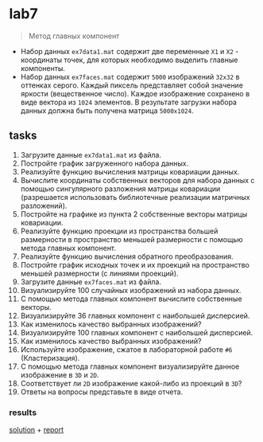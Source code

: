 # lab7
> Метод главных компонент

- Набор данных `ex7data1.mat` содержит две переменные `X1` и `X2` - координаты точек, для которых необходимо выделить главные компоненты.
- Набор данных `ex7faces.mat` содержит `5000` изображений `32x32` в оттенках серого. Каждый пиксель представляет собой значение яркости (вещественное число). Каждое изображение сохранено в виде вектора из `1024` элементов. В результате загрузки набора данных должна быть получена матрица `5000x1024`.

## tasks

1. Загрузите данные `ex7data1.mat` из файла.
2. Постройте график загруженного набора данных.
3. Реализуйте функцию вычисления матрицы ковариации данных.
4. Вычислите координаты собственных векторов для набора данных с помощью сингулярного разложения матрицы ковариации (разрешается использовать библиотечные реализации матричных разложений).
5. Постройте на графике из пункта 2 собственные векторы матрицы ковариации.
6. Реализуйте функцию проекции из пространства большей размерности в пространство меньшей размерности с помощью метода главных компонент.
7. Реализуйте функцию вычисления обратного преобразования.
8. Постройте график исходных точек и их проекций на пространство меньшей размерности (с линиями проекций).
9. Загрузите данные `ex7faces.mat` из файла.
10. Визуализируйте 100 случайных изображений из набора данных.
11. С помощью метода главных компонент вычислите собственные векторы.
12. Визуализируйте 36 главных компонент с наибольшей дисперсией.
13. Как изменилось качество выбранных изображений?
14. Визуализируйте 100 главных компонент с наибольшей дисперсией.
15. Как изменилось качество выбранных изображений?
16. Используйте изображение, сжатое в лабораторной работе `#6` (Кластеризация).
17. С помощью метода главных компонент визуализируйте данное изображение в `3D` и `2D`.
18. Соответствует ли `2D` изображение какой-либо из проекций в `3D`?
19. Ответы на вопросы представьте в виде отчета.

### results

[solution](/ml/lab7/lab7.ipynb) + [report](/ml/lab7/lab7.md)
